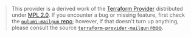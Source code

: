 > This provider is a derived work of the [Terraform Provider](https://github.com/wgebis/terraform-provider-mailgun)
> distributed under [MPL 2.0](https://www.mozilla.org/en-US/MPL/2.0/). If you encounter a bug or missing feature,
> first check the [`pulumi-mailgun` repo](https://github.com/pulumi/pulumi-mailgun/issues); however, if that doesn't turn up anything,
> please consult the source [`terraform-provider-mailgun` repo](https://github.com/wgebis/terraform-provider-mailgun/issues).